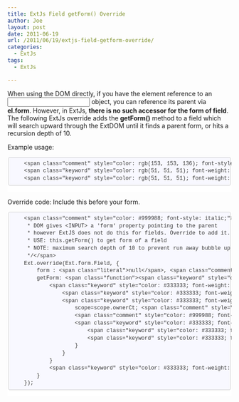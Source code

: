 ```yaml
---
title: ExtJs Field getForm() Override
author: Joe
layout: post
date: 2011-06-19
url: /2011/06/19/extjs-field-getform-override/
categories:
  - ExtJs
tags:
  - ExtJs

---
```

When using the DOM directly, if you have the element reference to an <INPUT> object, you can reference its parent via **el.form**. However, in ExtJs, **there is no such accessor for the form of field**. The following ExtJs override adds the **getForm()** method to a field which will search upward through the ExtDOM until it finds a parent form, or hits a recursion depth of 10.

Example usage:

<div class="markdown-here-wrapper" style="font-size: 1em; font-family: Helvetica, arial, freesans, clean, sans-serif; color: rgb(34, 34, 34); border: none; line-height: 1.2; background-color: rgb(255, 255, 255);" data-md-url="https://lustforge.com/wp-admin/post.php?post=32&action=edit">
  <pre style="font-size: 0.85em; font-family: Consolas, Inconsolata, Courier, monospace;font-size: 1em; line-height: 1.2em; overflow: auto;margin: 1em 0px;"><code class="language-javascript" style="font-size: 0.85em; font-family: Consolas, Inconsolata, Courier, monospace;margin: 0px 0.15em; padding: 0px 0.3em; white-space: nowrap; border: 1px solid rgb(234, 234, 234); border-top-left-radius: 3px; border-top-right-radius: 3px; border-bottom-right-radius: 3px; border-bottom-left-radius: 3px; display: inline; background-color: rgb(248, 248, 248);white-space: pre; border-top-left-radius: 3px; border-top-right-radius: 3px; border-bottom-right-radius: 3px; border-bottom-left-radius: 3px; border: 1px solid rgb(204, 204, 204); padding: 0.5em 0.7em;display: block; padding: 0.5em; color: rgb(51, 51, 51); background: rgb(248, 248, 255);">    &lt;span class="comment" style="color: rgb(153, 153, 136); font-style: italic;">// Example useage&lt;/span>
    &lt;span class="keyword" style="color: rgb(51, 51, 51); font-weight: bold;">var&lt;/span> myField = Ext.getCmp(&lt;span class="string" style="color: rgb(221, 17, 68);">'myField'&lt;/span>);
    &lt;span class="keyword" style="color: rgb(51, 51, 51); font-weight: bold;">var&lt;/span> form = myField.getForm();
</code></pre>
  
  <div style="height:0;font-size:0em;padding:0;margin:0;" title="MDH:YGBgamF2YXNjcmlwdDxicj4JLy8gRXhhbXBsZSB1c2VhZ2U8YnI+CXZhciBteUZpZWxkID0gRXh0
LmdldENtcCgnbXlGaWVsZCcpOzxicj4JdmFyIGZvcm0gPSBteUZpZWxkLmdldEZvcm0oKTs8YnI+
YGBg">
    ​
  </div>
</div>

Override code: Include this before your form.

<div class="markdown-here-wrapper" style="font-size: 1em; font-family: Helvetica, arial, freesans, clean, sans-serif; color: #222222; border: none; line-height: 1.2; background-color: #ffffff;" data-md-url="https://lustforge.com/wp-admin/post.php?post=32&action=edit">
  <pre style="font-size: 1em; font-family: Consolas, Inconsolata, Courier, monospace; line-height: 1.2em; overflow: auto; margin: 1em 0px;"><code class="language-javascript" style="font-size: 0.85em; font-family: Consolas, Inconsolata, Courier, monospace; margin: 0px 0.15em; padding: 0.5em; white-space: pre; border: 1px solid #cccccc; border-top-left-radius: 3px; border-top-right-radius: 3px; border-bottom-right-radius: 3px; border-bottom-left-radius: 3px; display: block; background-color: #f8f8f8; color: #333333; background: #f8f8ff;">    &lt;span class="comment" style="color: #999988; font-style: italic;">/*
     * DOM gives &lt;INPUT&gt; a 'form' property pointing to the parent
     * however ExtJS does not do this for fields. Override to add it.
     * USE: this.getForm() to get form of a field
     * NOTE: maximum search depth of 10 to prevent run away bubble up search
     */&lt;/span>
    Ext.override(Ext.form.Field, {
        form : &lt;span class="literal">null&lt;/span>, &lt;span class="comment" style="color: #999988; font-style: italic;">// cache so we don't perform many lookups&lt;/span>
        getForm: &lt;span class="function">&lt;span class="keyword" style="color: #333333; font-weight: bold;">function&lt;/span>&lt;span class="params">()&lt;/span> {&lt;/span>
            &lt;span class="keyword" style="color: #333333; font-weight: bold;">if&lt;/span>( &lt;span class="keyword" style="color: #333333; font-weight: bold;">this&lt;/span>.form===&lt;span class="literal">null&lt;/span>) {
                &lt;span class="keyword" style="color: #333333; font-weight: bold;">var&lt;/span> scope = &lt;span class="keyword" style="color: #333333; font-weight: bold;">this&lt;/span>, maxDepth=&lt;span class="number" style="color: #009999;">10&lt;/span>, n=&lt;span class="number" style="color: #009999;">0&lt;/span>;
                &lt;span class="keyword" style="color: #333333; font-weight: bold;">for&lt;/span>( ; n&lt;maxDepth && Ext.isDefined(scope.ownerCt); n++) {
                    scope=scope.ownerCt; &lt;span class="comment" style="color: #999988; font-style: italic;">// drill higher&lt;/span>
                    &lt;span class="comment" style="color: #999988; font-style: italic;">//console.log( n+":"+scope.ownerCt.id); // debug output&lt;/span>
                    &lt;span class="keyword" style="color: #333333; font-weight: bold;">if&lt;/span>( Ext.isDefined(scope.getForm) ) {
                        &lt;span class="keyword" style="color: #333333; font-weight: bold;">this&lt;/span>.form = scope.getForm();
                        &lt;span class="keyword" style="color: #333333; font-weight: bold;">break&lt;/span>;
                    }
                }
            }
            &lt;span class="keyword" style="color: #333333; font-weight: bold;">return&lt;/span> &lt;span class="keyword" style="color: #333333; font-weight: bold;">this&lt;/span>.form;
        }
    });
</code></pre>
  
  <div style="height: 0; font-size: 0em; padding: 0; margin: 0;" title="MDH:YGBgamF2YXNjcmlwdDxicj4JLyo8YnI+CSAqIERPTSBnaXZlcyAmbHQ7SU5QVVQmZ3Q7IGEgJ2Zv
cm0nIHByb3BlcnR5IHBvaW50aW5nIHRvIHRoZSBwYXJlbnQ8YnI+CSAqIGhvd2V2ZXIgRXh0SlMg
ZG9lcyBub3QgZG8gdGhpcyBmb3IgZmllbGRzLiBPdmVycmlkZSB0byBhZGQgaXQuPGJyPgkgKiBV
U0U6IHRoaXMuZ2V0Rm9ybSgpIHRvIGdldCBmb3JtIG9mIGEgZmllbGQ8YnI+CSAqIE5PVEU6IG1h
eGltdW0gc2VhcmNoIGRlcHRoIG9mIDEwIHRvIHByZXZlbnQgcnVuIGF3YXkgYnViYmxlIHVwIHNl
YXJjaDxicj4JICovPGJyPglFeHQub3ZlcnJpZGUoRXh0LmZvcm0uRmllbGQsIHs8YnI+CQlmb3Jt
IDogbnVsbCwgLy8gY2FjaGUgc28gd2UgZG9uJ3QgcGVyZm9ybSBtYW55IGxvb2t1cHM8YnI+CQln
ZXRGb3JtOiBmdW5jdGlvbigpIHs8YnI+CQkJaWYoIHRoaXMuZm9ybT09PW51bGwpIHs8YnI+CQkJ
CXZhciBzY29wZSA9IHRoaXMsIG1heERlcHRoPTEwLCBuPTA7PGJyPgkJCQlmb3IoIDsgbiZsdDtt
YXhEZXB0aCAmYW1wOyZhbXA7IEV4dC5pc0RlZmluZWQoc2NvcGUub3duZXJDdCk7IG4rKykgezxi
cj4JCQkJCXNjb3BlPXNjb3BlLm93bmVyQ3Q7IC8vIGRyaWxsIGhpZ2hlcjxicj4JCQkJCS8vY29u
c29sZS5sb2coIG4rIjoiK3Njb3BlLm93bmVyQ3QuaWQpOyAvLyBkZWJ1ZyBvdXRwdXQ8YnI+CQkJ
CQlpZiggRXh0LmlzRGVmaW5lZChzY29wZS5nZXRGb3JtKSApIHs8YnI+CQkJCQkJdGhpcy5mb3Jt
ID0gc2NvcGUuZ2V0Rm9ybSgpOzxicj4JCQkJCQlicmVhazs8YnI+CQkJCQl9PGJyPgkJCQl9PGJy
PgkJCX08YnI+CQkJcmV0dXJuIHRoaXMuZm9ybTs8YnI+CQl9PGJyPgl9KTs8YnI+YGBg">
    ​
  </div>
</div>